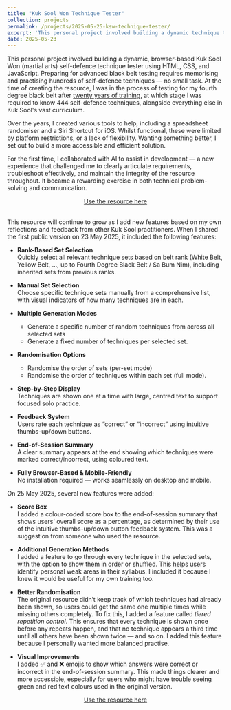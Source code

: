 ```yaml
---
title: "Kuk Sool Won Technique Tester"
collection: projects
permalink: /projects/2025-05-25-ksw-technique-tester/
excerpt: 'This personal project involved building a dynamic technique tester using HTML, CSS, and JavaScript to help martial arts students review and randomise techniques, with built-in feedback and scoring features.'
date: 2025-05-23
---
```

This personal project involved building a dynamic, browser-based Kuk Sool Won (martial arts) self-defence technique tester using HTML, CSS, and JavaScript. Preparing for advanced black belt testing requires memorising and practising hundreds of self-defence techniques — no small task. At the time of creating the resource, I was in the process of testing for my fourth degree black belt after [twenty years of training](/posts/2024/12/twenty-years-of-kuk-sool-part-1/), at which stage I was required to know 444 self-defence techniques, alongside everything else in Kuk Sool's vast curriculum. 

Over the years, I created various tools to help, including a spreadsheet randomiser and a Siri Shortcut for iOS. Whilst functional, these were limited by platform restrictions, or a lack of flexibility. Wanting something better, I set out to build a more accessible and efficient solution. 

For the first time, I collaborated with AI to assist in development — a new experience that challenged me to clearly articulate requirements, troubleshoot effectively, and maintain the integrity of the resource throughout. It became a rewarding exercise in both technical problem-solving and communication.

<div style="text-align: center;">
  <a href="/ksw-technique-tester/" class="btn btn--info">Use the resource here</a>
</div>
<br>

This resource will continue to grow as I add new features based on my own reflections and feedback from other Kuk Sool practitioners. When I shared the first public version on 23 May 2025, it included the following features:

* **Rank-Based Set Selection**  
Quickly select all relevant technique sets based on belt rank (White Belt, Yellow Belt, ..., up to Fourth Degree Black Belt / Sa Bum Nim), including inherited sets from previous ranks.

* **Manual Set Selection**  
Choose specific technique sets manually from a comprehensive list, with visual indicators of how many techniques are in each.

* **Multiple Generation Modes**  
  *  Generate a specific number of random techniques from across all selected sets
  *  Generate a fixed number of techniques per selected set.

* **Randomisation Options**  
  * Randomise the order of sets (per-set mode)
  * Randomise the order of techniques within each set (full mode).

* **Step-by-Step Display**  
Techniques are shown one at a time with large, centred text to support focused solo practice.

* **Feedback System**  
Users rate each technique as “correct” or “incorrect” using intuitive thumbs-up/down buttons.

* **End-of-Session Summary**  
A clear summary appears at the end showing which techniques were marked correct/incorrect, using coloured text.

* **Fully Browser-Based & Mobile-Friendly**  
No installation required — works seamlessly on desktop and mobile.

On 25 May 2025, several new features were added:

* **Score Box**  
I added a colour-coded score box to the end-of-session summary that shows users' overall score as a percentage, as determined by their use of the intuitive thumbs-up/down button feedback system. This was a suggestion from someone who used the resource.

* **Additional Generation Methods**  
I added a feature to go through every technique in the selected sets, with the option to show them in order or shuffled. This helps users identify personal weak areas in their syllabus. I included it because I knew it would be useful for my own training too.

* **Better Randomisation**  
The original resource didn’t keep track of which techniques had already been shown, so users could get the same one multiple times while missing others completely. To fix this, I added a feature called *tiered repetition control*. This ensures that every technique is shown once before any repeats happen, and that no technique appears a third time until all others have been shown twice — and so on. I added this feature because I personally wanted more balanced practise.

* **Visual Improvements**  
I added ✅ and ❌ emojis to show which answers were correct or incorrect in the end-of-session summary. This made things clearer and more accessible, especially for users who might have trouble seeing green and red text colours used in the original version.

<div style="text-align: center;">
  <a href="/ksw-technique-tester/" class="btn btn--info">Use the resource here</a>
</div>
